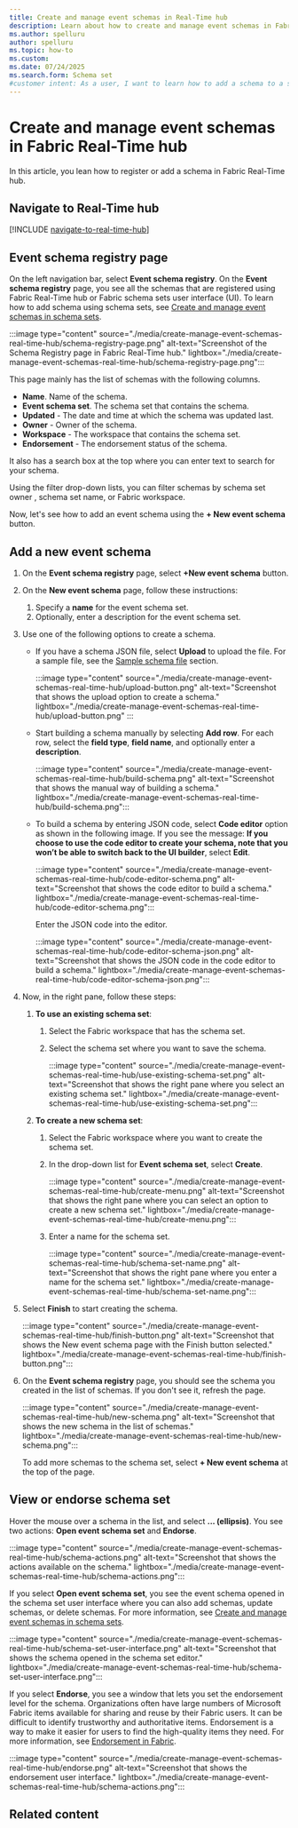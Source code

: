 ```yaml
---
title: Create and manage event schemas in Real-Time hub
description: Learn about how to create and manage event schemas in Fabric Real-Time hub. 
ms.author: spelluru
author: spelluru
ms.topic: how-to
ms.custom:
ms.date: 07/24/2025
ms.search.form: Schema set
#customer intent: As a user, I want to learn how to add a schema to a schema set. 
---
```

# Create and manage event schemas in Fabric Real-Time hub
In this article, you lean how to register or add a schema in Fabric Real-Time hub. 

## Navigate to Real-Time hub

[!INCLUDE [navigate-to-real-time-hub](../../real-time-hub/includes/navigate-to-real-time-hub.md)]

## Event schema registry page

On the left navigation bar, select **Event schema registry**. On the **Event schema registry** page, you see all the schemas that are registered using Fabric Real-Time hub or Fabric schema sets user interface (UI). To learn how to add schema using schema sets, see [Create and manage event schemas in schema sets](create-manage-event-schemas.md).

:::image type="content" source="./media/create-manage-event-schemas-real-time-hub/schema-registry-page.png" alt-text="Screenshot of the Schema Registry page in Fabric Real-Time hub." lightbox="./media/create-manage-event-schemas-real-time-hub/schema-registry-page.png":::

This page mainly has the list of schemas with the following columns.

- **Name**. Name of the schema. 
- **Event schema set**. The schema set that contains the schema. 
- **Updated** - The date and time at which the schema was updated last. 
- **Owner** - Owner of the schema.
- **Workspace** - The workspace that contains the schema set. 
- **Endorsement** - The endorsement status of the schema. 

It also has a search box at the top where you can enter text to search for your schema.  

Using the filter drop-down lists, you can filter schemas by schema set owner , schema set name, or Fabric workspace. 

Now, let's see how to add an event schema using the **+ New event schema** button. 

## Add a new event schema

1. On the **Event schema registry** page, select **+New event schema** button.
1. On the **New event schema** page, follow these instructions:
    1. Specify a **name** for the event schema set. 
    1. Optionally, enter a description for the event schema set. 
1. Use one of the following options to create a schema. 
    - If you have a schema JSON file, select **Upload** to upload the file. For a sample file, see the [Sample schema file](create-manage-event-schemas.md#download-an-event-schema) section. 

        :::image type="content" source="./media/create-manage-event-schemas-real-time-hub/upload-button.png" alt-text="Screenshot that shows the upload option to create a schema." lightbox="./media/create-manage-event-schemas-real-time-hub/upload-button.png" :::
    - Start building a schema manually by selecting **Add row**. For each row, select the **field type**, **field name**, and optionally enter a **description**. 
    
        :::image type="content" source="./media/create-manage-event-schemas-real-time-hub/build-schema.png" alt-text="Screenshot that shows the manual way of building a schema." lightbox="./media/create-manage-event-schemas-real-time-hub/build-schema.png":::            
    
    - To build a schema by entering JSON code, select **Code editor** option as shown in the following image. If you see the message: **If you choose to use the code editor to create your schema, note that you won’t be able to switch back to the UI builder**, select **Edit**. 

        :::image type="content" source="./media/create-manage-event-schemas-real-time-hub/code-editor-schema.png" alt-text="Screenshot that shows the code editor to build a schema." lightbox="./media/create-manage-event-schemas-real-time-hub/code-editor-schema.png":::   

        Enter the JSON code into the editor. 

        :::image type="content" source="./media/create-manage-event-schemas-real-time-hub/code-editor-schema-json.png" alt-text="Screenshot that shows the JSON code in the code editor to build a schema." lightbox="./media/create-manage-event-schemas-real-time-hub/code-editor-schema-json.png":::                    
1. Now, in the right pane, follow these steps:
    1. **To use an existing schema set**: 
        1. Select the Fabric workspace that has the schema set.
        1. Select the schema set where you want to save the schema. 

            :::image type="content" source="./media/create-manage-event-schemas-real-time-hub/use-existing-schema-set.png" alt-text="Screenshot that shows the right pane where you select an existing schema set." lightbox="./media/create-manage-event-schemas-real-time-hub/use-existing-schema-set.png":::                        
    1. **To create a new schema set**: 
        1. Select the Fabric workspace where you want to create the schema set.
        1. In the drop-down list for **Event schema set**, select **Create**.
        
            :::image type="content" source="./media/create-manage-event-schemas-real-time-hub/create-menu.png" alt-text="Screenshot that shows the right pane where you can select an option to create a new schema set." lightbox="./media/create-manage-event-schemas-real-time-hub/create-menu.png":::                            
        1. Enter a name for the schema set.

            :::image type="content" source="./media/create-manage-event-schemas-real-time-hub/schema-set-name.png" alt-text="Screenshot that shows the right pane where you enter a name for the schema set." lightbox="./media/create-manage-event-schemas-real-time-hub/schema-set-name.png":::                                                
1. Select **Finish** to start creating the schema. 

    :::image type="content" source="./media/create-manage-event-schemas-real-time-hub/finish-button.png" alt-text="Screenshot that shows the New event schema page with the Finish button selected." lightbox="./media/create-manage-event-schemas-real-time-hub/finish-button.png":::                                                
1. On the **Event schema registry** page, you should see the schema you created in the list of schemas. If you don't see it, refresh the page. 

    :::image type="content" source="./media/create-manage-event-schemas-real-time-hub/new-schema.png" alt-text="Screenshot that shows the new schema in the list of schemas." lightbox="./media/create-manage-event-schemas-real-time-hub/new-schema.png":::    

    To add more schemas to the schema set, select **+ New event schema** at the top of the page.
    

## View or endorse schema set

Hover the mouse over a schema in the list, and select **... (ellipsis)**. You see two actions: **Open event schema set** and **Endorse**. 

:::image type="content" source="./media/create-manage-event-schemas-real-time-hub/schema-actions.png" alt-text="Screenshot that shows the actions available on the schema." lightbox="./media/create-manage-event-schemas-real-time-hub/schema-actions.png":::        

If you select **Open event schema set**, you see the event schema opened in the schema set user interface where you can also add schemas, update schemas, or delete schemas. For more information, see [Create and manage event schemas in schema sets](create-manage-event-schemas.md). 

:::image type="content" source="./media/create-manage-event-schemas-real-time-hub/schema-set-user-interface.png" alt-text="Screenshot that shows the schema opened in the schema set editor." lightbox="./media/create-manage-event-schemas-real-time-hub/schema-set-user-interface.png":::   

If you select **Endorse**, you see a window that lets you set the endorsement level for the schema. Organizations often have large numbers of Microsoft Fabric items available for sharing and reuse by their Fabric users. It can be difficult to identify trustworthy and authoritative items. Endorsement is a way to make it easier for users to find the high-quality items they need. For more information, see [Endorsement in Fabric](../../fundamentals/endorsement-promote-certify.md).

:::image type="content" source="./media/create-manage-event-schemas-real-time-hub/endorse.png" alt-text="Screenshot that shows the endorsement user interface." lightbox="./media/create-manage-event-schemas-real-time-hub/schema-actions.png":::        

## Related content

